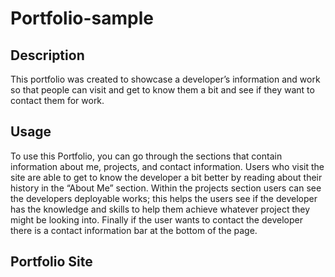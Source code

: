 # Portfolio-sample

## Description 
This portfolio was created to showcase a developer’s information and work so that people can visit and get to know them a bit and see if they want to contact them for work. 

## Usage
To use this Portfolio, you can go through the sections that contain information about me, projects, and contact information. Users who visit the site are able to get to know the developer a bit better by reading about their history in the “About Me” section. Within the projects section users can see the developers deployable works; this helps the users see if the developer has the knowledge and skills to help them achieve whatever project they might be looking into. Finally if the user wants to contact the developer there is a contact information bar at the bottom of the page. 

## Portfolio Site 

